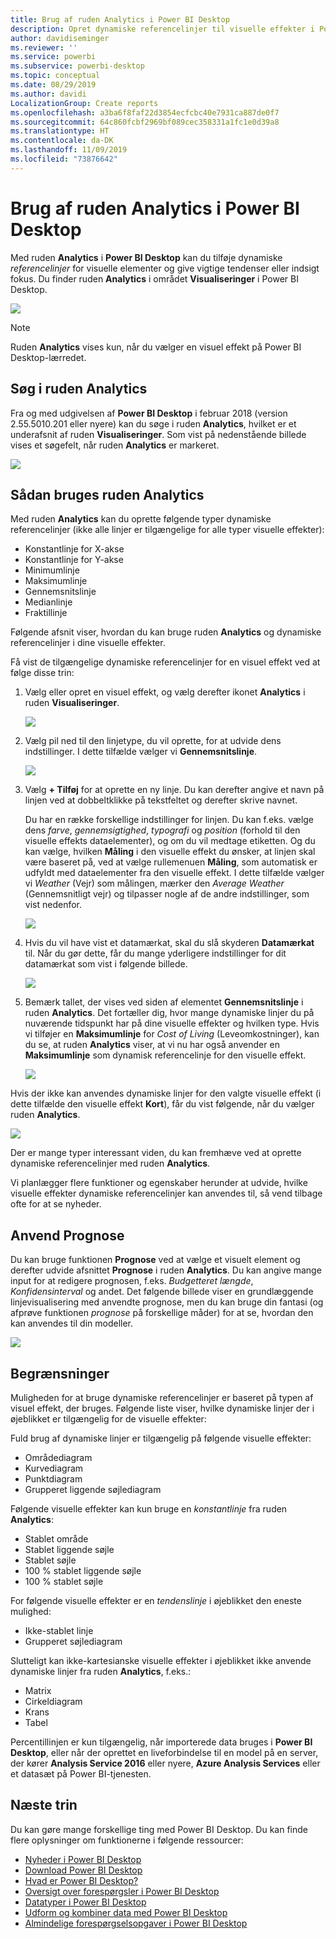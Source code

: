 ```yaml
---
title: Brug af ruden Analytics i Power BI Desktop
description: Opret dynamiske referencelinjer til visuelle effekter i Power BI Desktop
author: davidiseminger
ms.reviewer: ''
ms.service: powerbi
ms.subservice: powerbi-desktop
ms.topic: conceptual
ms.date: 08/29/2019
ms.author: davidi
LocalizationGroup: Create reports
ms.openlocfilehash: a3ba6f8faf22d3854ecfcbc40e7931ca887de0f7
ms.sourcegitcommit: 64c860fcbf2969bf089cec358331a1fc1e0d39a8
ms.translationtype: HT
ms.contentlocale: da-DK
ms.lasthandoff: 11/09/2019
ms.locfileid: "73876642"
---
```

# <a name="using-the-analytics-pane-in-power-bi-desktop"></a>Brug af ruden Analytics i Power BI Desktop
Med ruden **Analytics** i **Power BI Desktop** kan du tilføje dynamiske *referencelinjer* for visuelle elementer og give vigtige tendenser eller indsigt fokus. Du finder ruden **Analytics** i området **Visualiseringer** i Power BI Desktop.

![](media/desktop-analytics-pane/analytics-pane_1.png)

> [!NOTE]
> Ruden **Analytics** vises kun, når du vælger en visuel effekt på Power BI Desktop-lærredet.

## <a name="search-within-the-analytics-pane"></a>Søg i ruden Analytics
Fra og med udgivelsen af **Power BI Desktop** i februar 2018 (version 2.55.5010.201 eller nyere) kan du søge i ruden **Analytics**, hvilket er et underafsnit af ruden **Visualiseringer**. Som vist på nedenstående billede vises et søgefelt, når ruden **Analytics** er markeret.

![](media/desktop-analytics-pane/analytics-pane_1b.png)

## <a name="using-the-analytics-pane"></a>Sådan bruges ruden Analytics
Med ruden **Analytics** kan du oprette følgende typer dynamiske referencelinjer (ikke alle linjer er tilgængelige for alle typer visuelle effekter):

* Konstantlinje for X-akse
* Konstantlinje for Y-akse
* Minimumlinje
* Maksimumlinje
* Gennemsnitslinje
* Medianlinje
* Fraktillinje

Følgende afsnit viser, hvordan du kan bruge ruden **Analytics** og dynamiske referencelinjer i dine visuelle effekter.

Få vist de tilgængelige dynamiske referencelinjer for en visuel effekt ved at følge disse trin:

1. Vælg eller opret en visuel effekt, og vælg derefter ikonet **Analytics** i ruden **Visualiseringer**.
   
   ![](media/desktop-analytics-pane/analytics-pane_2.png)
2. Vælg pil ned til den linjetype, du vil oprette, for at udvide dens indstillinger. I dette tilfælde vælger vi **Gennemsnitslinje**.
   
   ![](media/desktop-analytics-pane/analytics-pane_3.png)
3. Vælg **+ Tilføj** for at oprette en ny linje. Du kan derefter angive et navn på linjen ved at dobbeltklikke på tekstfeltet og derefter skrive navnet.
   
   Du har en række forskellige indstillinger for linjen. Du kan f.eks. vælge dens *farve*, *gennemsigtighed*, *typografi* og *position* (forhold til den visuelle effekts dataelementer), og om du vil medtage etiketten. Og du kan vælge, hvilken **Måling** i den visuelle effekt du ønsker, at linjen skal være baseret på, ved at vælge rullemenuen **Måling**, som automatisk er udfyldt med dataelementer fra den visuelle effekt. I dette tilfælde vælger vi *Weather* (Vejr) som målingen, mærker den *Average Weather* (Gennemsnitligt vejr) og tilpasser nogle af de andre indstillinger, som vist nedenfor.
   
   ![](media/desktop-analytics-pane/analytics-pane_4.png)
4. Hvis du vil have vist et datamærkat, skal du slå skyderen **Datamærkat** til. Når du gør dette, får du mange yderligere indstillinger for dit datamærkat som vist i følgende billede.
   
   ![](media/desktop-analytics-pane/analytics-pane_5.png)
5. Bemærk tallet, der vises ved siden af elementet **Gennemsnitslinje** i ruden **Analytics**. Det fortæller dig, hvor mange dynamiske linjer du på nuværende tidspunkt har på dine visuelle effekter og hvilken type. Hvis vi tilføjer en **Maksimumlinje** for *Cost of Living* (Leveomkostninger), kan du se, at ruden **Analytics** viser, at vi nu har også anvender en **Maksimumlinje** som dynamisk referencelinje for den visuelle effekt.
   
   ![](media/desktop-analytics-pane/analytics-pane_6.png)

Hvis der ikke kan anvendes dynamiske linjer for den valgte visuelle effekt (i dette tilfælde den visuelle effekt **Kort**), får du vist følgende, når du vælger ruden **Analytics**.

![](media/desktop-analytics-pane/analytics-pane_7.png)

Der er mange typer interessant viden, du kan fremhæve ved at oprette dynamiske referencelinjer med ruden **Analytics**.

Vi planlægger flere funktioner og egenskaber herunder at udvide, hvilke visuelle effekter dynamiske referencelinjer kan anvendes til, så vend tilbage ofte for at se nyheder.

## <a name="apply-forecasting"></a>Anvend Prognose
Du kan bruge funktionen **Prognose** ved at vælge et visuelt element og derefter udvide afsnittet **Prognose** i ruden **Analytics**. Du kan angive mange input for at redigere prognosen, f.eks. *Budgetteret længde*, *Konfidensinterval* og andet. Det følgende billede viser en grundlæggende linjevisualisering med anvendte prognose, men du kan bruge din fantasi (og afprøve funktionen *prognose* på forskellige måder) for at se, hvordan den kan anvendes til din modeller.

![](media/desktop-analytics-pane/analytics-pane_8.png)

## <a name="limitations"></a>Begrænsninger
Muligheden for at bruge dynamiske referencelinjer er baseret på typen af visuel effekt, der bruges. Følgende liste viser, hvilke dynamiske linjer der i øjeblikket er tilgængelig for de visuelle effekter:

Fuld brug af dynamiske linjer er tilgængelig på følgende visuelle effekter:

* Områdediagram
* Kurvediagram
* Punktdiagram
* Grupperet liggende søjlediagram

Følgende visuelle effekter kan kun bruge en *konstantlinje* fra ruden **Analytics**:

* Stablet område
* Stablet liggende søjle
* Stablet søjle
* 100 % stablet liggende søjle
* 100 % stablet søjle

For følgende visuelle effekter er en *tendenslinje* i øjeblikket den eneste mulighed:

* Ikke-stablet linje
* Grupperet søjlediagram

Slutteligt kan ikke-kartesianske visuelle effekter i øjeblikket ikke anvende dynamiske linjer fra ruden **Analytics**, f.eks.:

* Matrix
* Cirkeldiagram
* Krans
* Tabel

Percentillinjen er kun tilgængelig, når importerede data bruges i **Power BI Desktop**, eller når der oprettet en liveforbindelse til en model på en server, der kører **Analysis Service 2016** eller nyere, **Azure Analysis Services** eller et datasæt på Power BI-tjenesten. 

## <a name="next-steps"></a>Næste trin
Du kan gøre mange forskellige ting med Power BI Desktop. Du kan finde flere oplysninger om funktionerne i følgende ressourcer:

* [Nyheder i Power BI Desktop](desktop-latest-update.md)
* [Download Power BI Desktop](desktop-get-the-desktop.md)
* [Hvad er Power BI Desktop?](desktop-what-is-desktop.md)
* [Oversigt over forespørgsler i Power BI Desktop](desktop-query-overview.md)
* [Datatyper i Power BI Desktop](desktop-data-types.md)
* [Udform og kombiner data med Power BI Desktop](desktop-shape-and-combine-data.md)
* [Almindelige forespørgselsopgaver i Power BI Desktop](desktop-common-query-tasks.md)    

